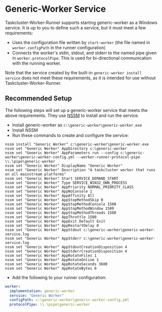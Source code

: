 # Generic-Worker Service

Taskcluster-Worker-Runner supports starting generic-worker as a Windows service.
It is up to you to define such a service, but it must meet a few requirements:

 * Uses the configuration file written by `start-worker`
   (the file named in `worker.configPath` in the runner configuration)
 * Connects the worker's stdin, stdout, and stderr to the named pipe given in
   `worker.protocolPipe`.  This is used for bi-directional communication with
   the running worker.

Note that the service created by the built-in `generic-worker install service`
does not meet these requirements, as it is intended for use without
Taskcluster-Worker-Runner.

## Recommended Setup

The following steps will set up a generic-worker service that meets the above requirements.
They use [NSSM](http://nssm.cc/) to install and run the service.

* Install generic-worker as `c:\generic-worker\generic-worker.exe`
* Install NSSM
* Run these commands to create and configure the service:

```shell
nssm install "Generic Worker" c:\generic-worker\generic-worker.exe
nssm set "Generic Worker" AppDirectory c:\generic-worker
nssm set "Generic Worker" AppParameters run --config c:\generic-worker\generic-worker-config.yml --worker-runner-protocol-pipe \\.\pipe\generic-worker
nssm set "Generic Worker" DisplayName "Generic Worker"
nssm set "Generic Worker" Description "A taskcluster worker that runs on all mainstream platforms"
nssm set "Generic Worker" Start SERVICE_DEMAND_START
nssm set "Generic Worker" Type SERVICE_WIN32_OWN_PROCESS
nssm set "Generic Worker" AppPriority NORMAL_PRIORITY_CLASS
nssm set "Generic Worker" AppNoConsole 1
nssm set "Generic Worker" AppAffinity All
nssm set "Generic Worker" AppStopMethodSkip 0
nssm set "Generic Worker" AppStopMethodConsole 1500
nssm set "Generic Worker" AppStopMethodWindow 1500
nssm set "Generic Worker" AppStopMethodThreads 1500
nssm set "Generic Worker" AppThrottle 1500
nssm set "Generic Worker" AppExit Default Exit
nssm set "Generic Worker" AppRestartDelay 0
nssm set "Generic Worker" AppStdout c:\generic-worker\generic-worker-service.log
nssm set "Generic Worker" AppStderr c:\generic-worker\generic-worker-service.log
nssm set "Generic Worker" AppStdoutCreationDisposition 4
nssm set "Generic Worker" AppStderrCreationDisposition 4
nssm set "Generic Worker" AppRotateFiles 1
nssm set "Generic Worker" AppRotateOnline 1
nssm set "Generic Worker" AppRotateSeconds 3600
nssm set "Generic Worker" AppRotateBytes 0
```

* Add the following to your runner configuration:

```yaml
worker:
  implementation: generic-worker
  service: "Generic Worker"
  configPath: c:\generic-worker\generic-worker-config.yml
  protocolPipe: \\.\pipe\generic-worker
```
